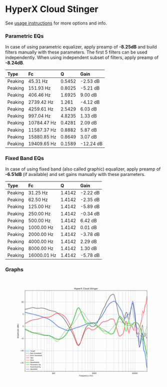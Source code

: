 # HyperX Cloud Stinger
See [usage instructions](https://github.com/jaakkopasanen/AutoEq#usage) for more options and info.

### Parametric EQs
In case of using parametric equalizer, apply preamp of **-8.25dB** and build filters manually
with these parameters. The first 5 filters can be used independently.
When using independent subset of filters, apply preamp of **-8.24dB**.

| Type    | Fc          |      Q | Gain      |
|:--------|:------------|:-------|:----------|
| Peaking | 45.31 Hz    | 0.5452 | -2.53 dB  |
| Peaking | 151.93 Hz   | 0.8025 | -5.21 dB  |
| Peaking | 406.46 Hz   | 1.6925 | 9.00 dB   |
| Peaking | 2739.42 Hz  | 1.261  | -4.12 dB  |
| Peaking | 4259.61 Hz  | 2.5429 | 6.03 dB   |
| Peaking | 997.04 Hz   | 4.8235 | 1.33 dB   |
| Peaking | 10784.47 Hz | 0.4281 | 2.09 dB   |
| Peaking | 11587.37 Hz | 0.8882 | 5.87 dB   |
| Peaking | 15880.85 Hz | 0.8649 | 3.07 dB   |
| Peaking | 19409.65 Hz | 0.1589 | -12.24 dB |

### Fixed Band EQs
In case of using fixed band (also called graphic) equalizer, apply preamp of **-6.51dB**
(if available) and set gains manually with these parameters.

| Type    | Fc          |      Q | Gain     |
|:--------|:------------|:-------|:---------|
| Peaking | 31.25 Hz    | 1.4142 | -2.22 dB |
| Peaking | 62.50 Hz    | 1.4142 | -2.35 dB |
| Peaking | 125.00 Hz   | 1.4142 | -5.89 dB |
| Peaking | 250.00 Hz   | 1.4142 | -0.34 dB |
| Peaking | 500.00 Hz   | 1.4142 | 6.42 dB  |
| Peaking | 1000.00 Hz  | 1.4142 | 0.01 dB  |
| Peaking | 2000.00 Hz  | 1.4142 | -3.78 dB |
| Peaking | 4000.00 Hz  | 1.4142 | 2.29 dB  |
| Peaking | 8000.00 Hz  | 1.4142 | 1.30 dB  |
| Peaking | 16000.01 Hz | 1.4142 | -5.78 dB |

### Graphs
![](./HyperX%20Cloud%20Stinger.png)